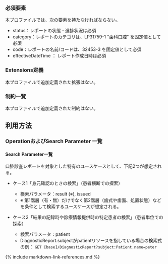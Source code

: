 ### 必須要素
本プロファイルでは、次の要素を持たなければならない。

- status：レポートの状態・進捗状況は必須
- category：レポートのカテゴリは、LP31759-1 "歯科口腔" を固定値として必須
- code：レポートの名前/コードは、32453-3 を固定値として必須
- effectiveDateTime ： レポート作成日時は必須

### Extensions定義
本プロファイルで追加定義された拡張はない。

### 制約一覧
本プロファイルで追加定義された制約はない。

## 利用方法

### OperationおよびSearch Parameter 一覧

#### Search Parameter一覧

口腔診査レポートを対象とした特有のユースケースとして、下記2つが想定される。

- ケース1「身元確認のときの検索」（患者横断での探索）
  - 検索パラメータ：result (※), issued
  - ※ 第1階層（有・無）だけでなく第2階層（歯式や歯面、処置状態）などを条件として検索するユースケースが想定される。

- ケース2「結果の記録時や診療情報提供時の特定患者の検索」（患者単位での探索）
  - 検索パラメータ：patient
  - DiagnosticReport.subjectがpatientリソースを指している場合の検索式の例： `GET [base]/DiagnosticReport?subject:Patient.name=peter`

<!--
### サンプル
現状なし
-->

{% include markdown-link-references.md %}
